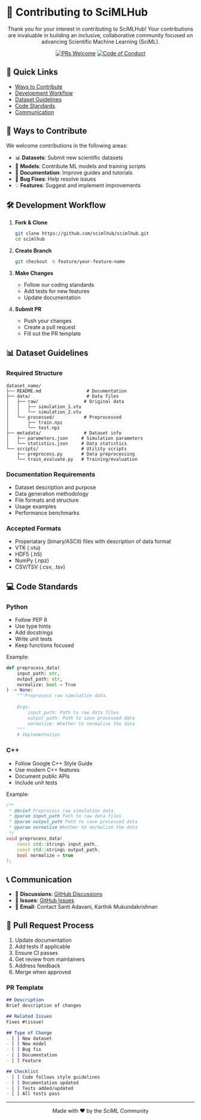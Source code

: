 # 🤝 Contributing to SciMLHub

<div align="center">

Thank you for your interest in contributing to SciMLHub! Your contributions are invaluable in building an inclusive, collaborative community focused on advancing Scientific Machine Learning (SciML).

[![PRs Welcome](https://img.shields.io/badge/PRs-welcome-brightgreen.svg)](CONTRIBUTING.md)
[![Code of Conduct](https://img.shields.io/badge/code%20of%20conduct-ff69b4.svg)](CODE_OF_CONDUCT.md)

</div>

## 📑 Quick Links

- [Ways to Contribute](#-ways-to-contribute)
- [Development Workflow](#-development-workflow)
- [Dataset Guidelines](#-dataset-guidelines)
- [Code Standards](#-code-standards)
- [Communication](#-communication)

## 🌟 Ways to Contribute

We welcome contributions in the following areas:

- 📊 **Datasets**: Submit new scientific datasets
- 🤖 **Models**: Contribute ML models and training scripts
- 📝 **Documentation**: Improve guides and tutorials
- 🐛 **Bug Fixes**: Help resolve issues
- 💡 **Features**: Suggest and implement improvements

## 🛠️ Development Workflow

1. **Fork & Clone**
   ```bash
   git clone https://github.com/scimlhub/scimlhub.git
   cd scimlhub
   ```

2. **Create Branch**
   ```bash
   git checkout -b feature/your-feature-name
   ```

3. **Make Changes**
   - Follow our coding standards
   - Add tests for new features
   - Update documentation

4. **Submit PR**
   - Push your changes
   - Create a pull request
   - Fill out the PR template

## 📊 Dataset Guidelines

### Required Structure
```
dataset_name/
├── README.md                 # Documentation
├── data/                     # Data files
│   ├── raw/                 # Original data
│   │   ├── simulation_1.vtu
│   │   └── simulation_2.vtu
│   └── processed/           # Preprocessed
│       ├── train.npz
│       └── test.npz
├── metadata/                # Dataset info
│   ├── parameters.json     # Simulation parameters
│   └── statistics.json     # Data statistics
└── scripts/                # Utility scripts
    ├── preprocess.py       # Data preprocessing
    └── train_evaluate.py   # Training/evaluation
```

### Documentation Requirements
- Dataset description and purpose
- Data generation methodology
- File formats and structure
- Usage examples
- Performance benchmarks

### Accepted Formats
- Properiatary (binary/ASCII) files with description of data format
- VTK (.vtu)
- HDF5 (.h5)
- NumPy (.npz)
- CSV/TSV (.csv, .tsv)

## 💻 Code Standards

### Python
- Follow PEP 8
- Use type hints
- Add docstrings
- Write unit tests
- Keep functions focused

Example:
```python
def preprocess_data(
    input_path: str,
    output_path: str,
    normalize: bool = True
) -> None:
    """Preprocess raw simulation data.
    
    Args:
        input_path: Path to raw data files
        output_path: Path to save processed data
        normalize: Whether to normalize the data
    """
    # Implementation
```

### C++
- Follow Google C++ Style Guide
- Use modern C++ features
- Document public APIs
- Include unit tests

Example:
```cpp
/**
 * @brief Preprocess raw simulation data
 * @param input_path Path to raw data files
 * @param output_path Path to save processed data
 * @param normalize Whether to normalize the data
 */
void preprocess_data(
    const std::string& input_path,
    const std::string& output_path,
    bool normalize = true
);
```

## 📞 Communication

- 💬 **Discussions**: [GitHub Discussions](https://github.com/scimlhub/scimlhub/discussions)
- 🐛 **Issues**: [GitHub Issues](https://github.com/scimlhub/scimlhub/issues)
- 📧 **Email**: Contact Santi Adavani, Karthik Mukundakrishnan

## 🎯 Pull Request Process

1. Update documentation
2. Add tests if applicable
3. Ensure CI passes
4. Get review from maintainers
5. Address feedback
6. Merge when approved

### PR Template
```markdown
## Description
Brief description of changes

## Related Issues
Fixes #(issue)

## Type of Change
- [ ] New dataset
- [ ] New model
- [ ] Bug fix
- [ ] Documentation
- [ ] Feature

## Checklist
- [ ] Code follows style guidelines
- [ ] Documentation updated
- [ ] Tests added/updated
- [ ] All tests pass
```

---

<div align="center">
Made with ❤️ by the SciML Community
</div>